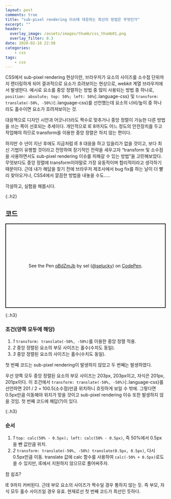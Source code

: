 ```yaml
---
layout: post
comments: true
title: "sub-pixel rendering 이슈에 대응하는 최선의 방법은 무엇인가"
excerpt: ""
header:
  overlay_image: /assets/images/thumb/css_thumb01.png
  overlay_filter: 0.3
date: 2020-02-16 22:58
categories:
    - css
tags:
    - css
---
```

CSS에서 sub-pixel rendering 현상이란, 브라우저가 요소의 사이즈를 소수점 단위까지 렌더링하게 되어 결과적으로 요소가 흐려보이는 현상으로, webkit 계열 브라우저에서 발생한다. 예시로 요소를 중앙 정렬하는 방법 중 많이 사용되는 방법 중 하나로, ```position: absolute; top: 50%; left: 50%```{:.language-css} 및 ```transform: translate(-50%, -50%)```{:.language-css}를 선언했는데 요소의 너비/높이 중 하나라도 홀수이면 요소가 흐려져보이는 것.

대응책으로 디자인 시안과 어긋나더라도 짝수로 맞추거나 중앙 정렬이 가능한 다른 방법을 쓰는 쪽이 선호되는 추세이다. 개인적으로 IE 8까지도 어느 정도의 안전장치를 두고 작업해야 하므로 transform을 이용한 중앙 정렬은 하지 않는 편이다.

하지만 수 년이 지난 후에도 지금처럼 IE 8 대응을 하고 있을리가 없을 것이고, 보다 최신 기법이 유행할 것이라고 전망하여 장기적인 전략을 세우고자 &ldquo;transform 및 소수점을 사용하면서도 sub-pixel rendering 이슈를 피해갈 수 있는 방법&rdquo;을 고민해보았다. 무엇보다도 중앙 정렬에 transform이야말로 가장 유동적이며 합리적이라고 생각하기 때문이다. 근데 내가 해답을 찾기 전에 브라우저 제조사에서 bug fix를 하는 날이 더 빨리 찾아오거나, CSS4에서 깔끔한 방법을 내놓을 수도.....

각설하고, 실험을 해봅시다.

{:.h2}
## 코드
<p class="codepen" data-height="265" data-theme-id="default" data-default-tab="css,result" data-user="selucky" data-slug-hash="qBdZmJb" style="height: 265px; box-sizing: border-box; display: flex; align-items: center; justify-content: center; border: 2px solid; margin: 1em 0; padding: 1em;" data-pen-title="qBdZmJb">
  <span>See the Pen <a href="https://codepen.io/selucky/pen/qBdZmJb">
  qBdZmJb</a> by sel (<a href="https://codepen.io/selucky">@selucky</a>)
  on <a href="https://codepen.io">CodePen</a>.</span>
</p>
<script async src="https://static.codepen.io/assets/embed/ei.js"></script>

{:.h3}
### <span>조건(양쪽 모두에 해당)</span>
<div class="cont-box type1 mt--normal">
    <ol class="bu-list--num type3">
        <li>
            <em class="num">1</em> <code class='language-css highlighter-rouge'>transform: translate(-50%, -50%)</code>를 이용한 중앙 정렬 적용.
        </li>
        <li>
            <em class="num">2</em> 중앙 정렬된 요소의 부모 사이즈는 홀수(수치도 동일).
        </li>
        <li>
            <em class="num">3</em> 중앙 정렬된 요소의 사이즈는 홀수(수치도 동일).
        </li>
    </ol>
</div>

첫 번째 코드는 sub-pixel rendering이 발생하지 않았고 두 번째는 발생하였다.

우선 양쪽 모두 중앙 정렬된 요소의 부모 사이즈는 203px, 203px이고, 자식은 201px, 201px이다. 이 조건에서 ```transform: translate(-50%, -50%)```{:.language-css}를 선언하면 201 / 2 = 100.5(소수점)만큼 위치하니 흐릿하게 보일 수 밖에. 그렇다면 0.5px만큼 이동해야 위치가 맞을 것이고 sub-pixel rendering 이슈 또한 발생하지 않을 것임. 첫 번째 코드에 해답(?)이 있다.

{:.h3}
### <span>순서</span>
<div class="cont-box type1 mt--normal">
    <ol class="bu-list--num type3">
        <li>
            <em class="num">1</em> <code class='language-css highlighter-rouge'>top: calc(50% - 0.5px); left: calc(50% - 0.5px)</code>, 즉 50%에서 0.5px을 뺀 값만큼 위치.
        </li>
        <li>
            <em class="num">2</em> <code class='language-css highlighter-rouge'>transform: translate(-50%, -50%) translate(0.5px, 0.5px)</code>, 다시 0.5px만큼 이동. translate 값에 calc 함수를 사용하여 <code class='language-css highlighter-rouge'>calc(-50% + 0.5px)</code>로도 쓸 수 있지만, IE에서 지원하지 않으므로 풀어써주자.
        </li>
    </ol>
</div>

참 쉽죠?

IE 9까지 커버된다. 근데 부모 요소의 사이즈가 짝수일 경우 통하지 않는 듯. 즉 부모, 자식 모두 홀수 사이즈일 경우 유효. 현재로선 첫 번째 코드가 최선인 듯하다.